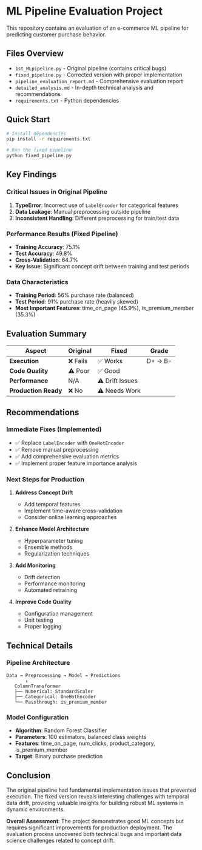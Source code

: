 # ML Pipeline Evaluation Project

This repository contains an evaluation of an e-commerce ML pipeline for predicting customer purchase behavior.

## Files Overview

- `1st_MLpipeline.py` - Original pipeline (contains critical bugs)
- `fixed_pipeline.py` - Corrected version with proper implementation
- `pipeline_evaluation_report.md` - Comprehensive evaluation report
- `detailed_analysis.md` - In-depth technical analysis and recommendations
- `requirements.txt` - Python dependencies

## Quick Start

```bash
# Install dependencies
pip install -r requirements.txt

# Run the fixed pipeline
python fixed_pipeline.py
```

## Key Findings

### Critical Issues in Original Pipeline
1. **TypeError**: Incorrect use of `LabelEncoder` for categorical features
2. **Data Leakage**: Manual preprocessing outside pipeline
3. **Inconsistent Handling**: Different preprocessing for train/test data

### Performance Results (Fixed Pipeline)
- **Training Accuracy**: 75.1%
- **Test Accuracy**: 49.8%
- **Cross-Validation**: 64.7%
- **Key Issue**: Significant concept drift between training and test periods

### Data Characteristics
- **Training Period**: 56% purchase rate (balanced)
- **Test Period**: 91% purchase rate (heavily skewed)
- **Most Important Features**: time_on_page (45.9%), is_premium_member (35.3%)

## Evaluation Summary

| Aspect | Original | Fixed | Grade |
|--------|----------|-------|-------|
| **Execution** | ❌ Fails | ✅ Works | D+ → B- |
| **Code Quality** | ⚠️ Poor | ✅ Good | |
| **Performance** | N/A | ⚠️ Drift Issues | |
| **Production Ready** | ❌ No | ⚠️ Needs Work | |

## Recommendations

### Immediate Fixes (Implemented)
- ✅ Replace `LabelEncoder` with `OneHotEncoder`
- ✅ Remove manual preprocessing
- ✅ Add comprehensive evaluation metrics
- ✅ Implement proper feature importance analysis

### Next Steps for Production
1. **Address Concept Drift**
   - Add temporal features
   - Implement time-aware cross-validation
   - Consider online learning approaches

2. **Enhance Model Architecture**
   - Hyperparameter tuning
   - Ensemble methods
   - Regularization techniques

3. **Add Monitoring**
   - Drift detection
   - Performance monitoring
   - Automated retraining

4. **Improve Code Quality**
   - Configuration management
   - Unit testing
   - Proper logging

## Technical Details

### Pipeline Architecture
```
Data → Preprocessing → Model → Predictions
       ↓
   ColumnTransformer
   ├── Numerical: StandardScaler
   ├── Categorical: OneHotEncoder
   └── Passthrough: is_premium_member
```

### Model Configuration
- **Algorithm**: Random Forest Classifier
- **Parameters**: 100 estimators, balanced class weights
- **Features**: time_on_page, num_clicks, product_category, is_premium_member
- **Target**: Binary purchase prediction

## Conclusion

The original pipeline had fundamental implementation issues that prevented execution. The fixed version reveals interesting challenges with temporal data drift, providing valuable insights for building robust ML systems in dynamic environments.

**Overall Assessment**: The project demonstrates good ML concepts but requires significant improvements for production deployment. The evaluation process uncovered both technical bugs and important data science challenges related to concept drift.
